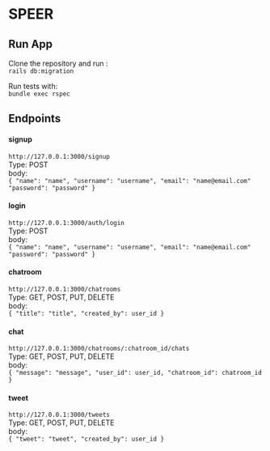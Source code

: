 # SPEER

## Run App
Clone the repository and run : <br />
```rails db:migration``` <br />

Run tests with: <br />
```bundle exec rspec``` <br />


## Endpoints

#### signup
``` http://127.0.0.1:3000/signup ```  <br />
Type: POST <br />
body: <br />
``` { "name": "name", "username": "username", "email": "name@email.com" "password": "password" } ```

#### login
``` http://127.0.0.1:3000/auth/login ``` <br />
Type: POST <br />
body: <br />
``` { "name": "name", "username": "username", "email": "name@email.com" "password": "password" } ```

#### chatroom
``` http://127.0.0.1:3000/chatrooms ``` <br />
Type: GET, POST, PUT, DELETE <br />
body: <br />
``` { "title": "title", "created_by": user_id } ```

#### chat
``` http://127.0.0.1:3000/chatrooms/:chatroom_id/chats ``` <br />
Type: GET, POST, PUT, DELETE <br />
body: <br />
``` { "message": "message", "user_id": user_id, "chatroom_id": chatroom_id } ```

#### tweet
``` http://127.0.0.1:3000/tweets ``` <br />
Type: GET, POST, PUT, DELETE <br />
body: <br />
``` { "tweet": "tweet", "created_by": user_id } ```